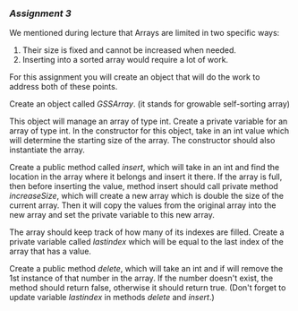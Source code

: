 ### _Assignment 3_

We mentioned during lecture that Arrays are limited in two specific ways:  
1) Their size is fixed and cannot be increased when needed.  
2) Inserting into a sorted array would require a lot of work.  

For this assignment you will create an object that will do the work to address both of these points.  


Create an object called _GSSArray_. (it stands for growable self-sorting array)

This object will manage an array of type int.
Create a private variable for an array of type int.
In the constructor for this object, take in an int value which will determine the starting size of the array.
The constructor should also instantiate the array.

Create a public method called _insert_, which will take in an int and find the location in the array where it belongs and insert it there.
If the array is full, then before inserting the value, method insert should call private method _increaseSize_, which will create a new array which is double the size of the current array. Then it will copy the values from the original array into the new array and set the private variable to this new array.

The array should keep track of how many of its indexes are filled. Create a private variable called _lastindex_ which will be equal to the last index of the array that has a value.

Create a public method _delete_, which will take an int and if will remove the 1st instance of that number in the array. If the number doesn't exist, the method should return false, otherwise it should return true. (Don't forget to update variable _lastindex_ in methods _delete_ and _insert_.)

